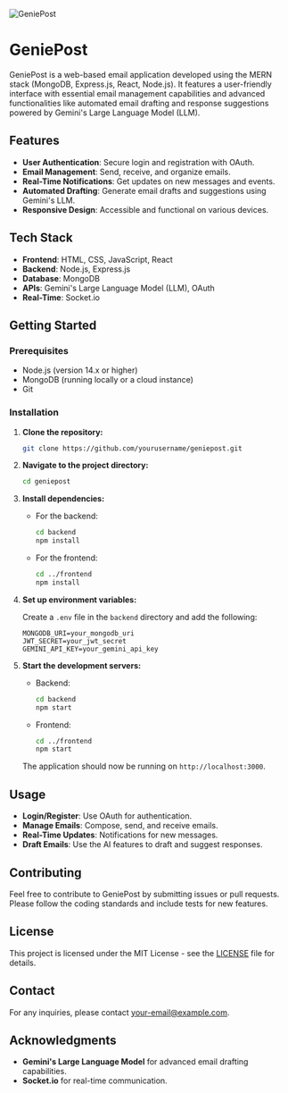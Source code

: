 ![GeniePost](https://github.com/user-attachments/assets/1cd2ed11-cc8d-4b9c-b919-2254e19be33c)


# GeniePost

GeniePost is a web-based email application developed using the MERN stack (MongoDB, Express.js, React, Node.js). It features a user-friendly interface with essential email management capabilities and advanced functionalities like automated email drafting and response suggestions powered by Gemini's Large Language Model (LLM).

## Features

- **User Authentication**: Secure login and registration with OAuth.
- **Email Management**: Send, receive, and organize emails.
- **Real-Time Notifications**: Get updates on new messages and events.
- **Automated Drafting**: Generate email drafts and suggestions using Gemini's LLM.
- **Responsive Design**: Accessible and functional on various devices.

## Tech Stack

- **Frontend**: HTML, CSS, JavaScript, React
- **Backend**: Node.js, Express.js
- **Database**: MongoDB
- **APIs**: Gemini's Large Language Model (LLM), OAuth
- **Real-Time**: Socket.io

## Getting Started

### Prerequisites

- Node.js (version 14.x or higher)
- MongoDB (running locally or a cloud instance)
- Git

### Installation

1. **Clone the repository:**

    ```bash
    git clone https://github.com/yourusername/geniepost.git
    ```

2. **Navigate to the project directory:**

    ```bash
    cd geniepost
    ```

3. **Install dependencies:**

    - For the backend:

        ```bash
        cd backend
        npm install
        ```

    - For the frontend:

        ```bash
        cd ../frontend
        npm install
        ```

4. **Set up environment variables:**

    Create a `.env` file in the `backend` directory and add the following:

    ```
    MONGODB_URI=your_mongodb_uri
    JWT_SECRET=your_jwt_secret
    GEMINI_API_KEY=your_gemini_api_key
    ```

5. **Start the development servers:**

    - Backend:

        ```bash
        cd backend
        npm start
        ```

    - Frontend:

        ```bash
        cd ../frontend
        npm start
        ```

    The application should now be running on `http://localhost:3000`.

## Usage

- **Login/Register**: Use OAuth for authentication.
- **Manage Emails**: Compose, send, and receive emails.
- **Real-Time Updates**: Notifications for new messages.
- **Draft Emails**: Use the AI features to draft and suggest responses.

## Contributing

Feel free to contribute to GeniePost by submitting issues or pull requests. Please follow the coding standards and include tests for new features.

## License

This project is licensed under the MIT License - see the [LICENSE](LICENSE) file for details.

## Contact

For any inquiries, please contact [your-email@example.com](mailto:your-email@example.com).

## Acknowledgments

- **Gemini's Large Language Model** for advanced email drafting capabilities.
- **Socket.io** for real-time communication.

